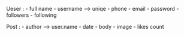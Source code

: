 Ueser :
    - full name
    - username --> uniqe
    - phone
    - email
    - password
    - followers
    - following
 
Post :
    - author --> user.name
    - date
    - body
    - image
    - likes count

